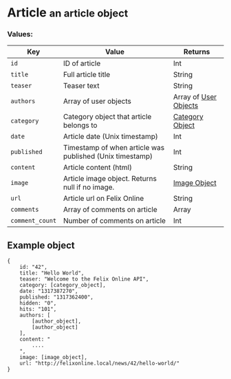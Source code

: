 <div class="page-header">
    <h1>Article <small>an article object</small></h1>
</div>

### Values:

Key         | Value                 | Returns
----        |-------                |--------
`id`        | ID of article         | Int
`title`     | Full article title    | String
`teaser`    | Teaser text           | String
`authors`   | Array of user objects | Array of [User Objects](#user)
`category`  | Category object that article belongs to | [Category Object](#category)
`date`      | Article date (Unix timestamp) | Int
`published` | Timestamp of when article was published (Unix timestamp) | Int
`content`   | Article content (html) | String
`image`     | Article image object. Returns null if no image. | [Image Object](#image)
`url`       | Article url on Felix Online | String
`comments`  | Array of comments on article | Array
`comment_count` | Number of comments on article | Int

## Example object
    {
        id: "42",
        title: "Hello World",
        teaser: "Welcome to the Felix Online API",
        category: [category_object],
        date: "1317387270",
        published: "1317362400",
        hidden: "0",
        hits: "101",
        authors: [
            [author_object],
            [author_object]
        ],
        content: "
            ....
        ",
        image: [image_object],
        url: "http://felixonline.local/news/42/hello-world/"
    }
